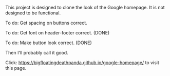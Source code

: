 This project is designed to clone the look of the Google homepage.  It is not designed to be functional.

To do: Get spacing on buttons correct.

To do: Get font on header-footer correct. (DONE)

To do: Make button look correct. (DONE)


Then I'll probably call it good.

Click: https://bigfloatingdeathpanda.github.io/google-homepage/ to visit this page.
